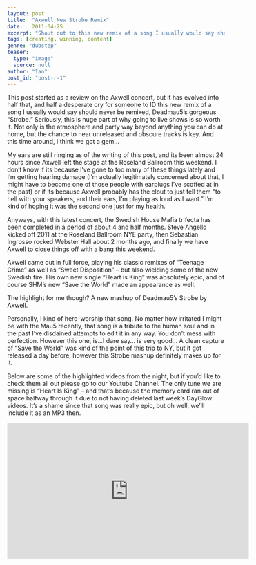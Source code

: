 ```yaml
---
layout: post
title:  "Axwell New Strobe Remix"
date:   2011-04-25
excerpt: "Shout out to this new remix of a song I usually would say should never be remixed, Deadmau5’s gorgeous 'Strobe'"
tags: [creating, winning, content]
genre: "dubstep"
teaser:
  type: "image"
  source: null
author: "Ian"
post_id: "post-r-1"
---
```

This post started as a review on the Axwell concert, but it has evolved into half that, and half a desperate cry for someone to ID this new remix of a song I usually would say should never be remixed, Deadmau5’s gorgeous “Strobe.”  Seriously, this is huge part of why going to live shows is so worth it.  Not only is the atmosphere and party way beyond anything you can do at home, but the chance to hear unreleased and obscure tracks is key.  And this time around, I think we got a gem...

My ears are still ringing as of the writing of this post, and its been almost 24 hours since Axwell left the stage at the Roseland Ballroom this weekend.  I don’t know if its because I’ve gone to too many of these things lately and I’m getting hearing damage (I’m actually legitimately concerned about that, I might have to become one of those people with earplugs I’ve scoffed at in the past) or if its because Axwell probably has the clout to just tell them “to hell with your speakers, and their ears, I’m playing as loud as I want.”  I’m kind of hoping it was the second one just for my health.

Anyways, with this latest concert, the Swedish House Mafia trifecta has been completed in a period of about 4 and half months.  Steve Angello kicked off 2011 at the Roseland Ballroom NYE party, then Sebastian Ingrosso rocked Webster Hall about 2 months ago, and finally we have Axwell to close things off with a bang this weekend.

Axwell came out in full force, playing his classic remixes of “Teenage Crime” as well as “Sweet Disposition” – but also wielding some of the new Swedish fire.  His own new single “Heart is King” was absolutely epic, and of course SHM’s new “Save the World” made an appearance as well.

The highlight for me though?  A new mashup of Deadmau5’s Strobe by Axwell.

Personally, I kind of hero-worship that song.  No matter how irritated I might be with the Mau5 recently, that song is a tribute to the human soul and in the past I’ve disdained attempts to edit it in any way.  You don’t mess with perfection.  However this one, is…I dare say… is very good…   A clean capture of “Save the World” was kind of the point of this trip to NY, but it got released a day before, however this Strobe mashup definitely makes up for it.

Below are some of the highlighted videos from the night, but if you’d like to check them all out please go to our Youtube Channel.  The only tune we are missing is “Heart Is King” – and that’s because the memory card ran out of space halfway through it due to not having deleted last week’s DayGlow videos. It’s a shame since that song was really epic, but oh well, we’ll include it as an MP3 then.

<iframe width="560" height="315" src="https://www.youtube.com/embed/yv8y8Wvj6HY" frameborder="0" allow="autoplay; encrypted-media" allowfullscreen></iframe>
